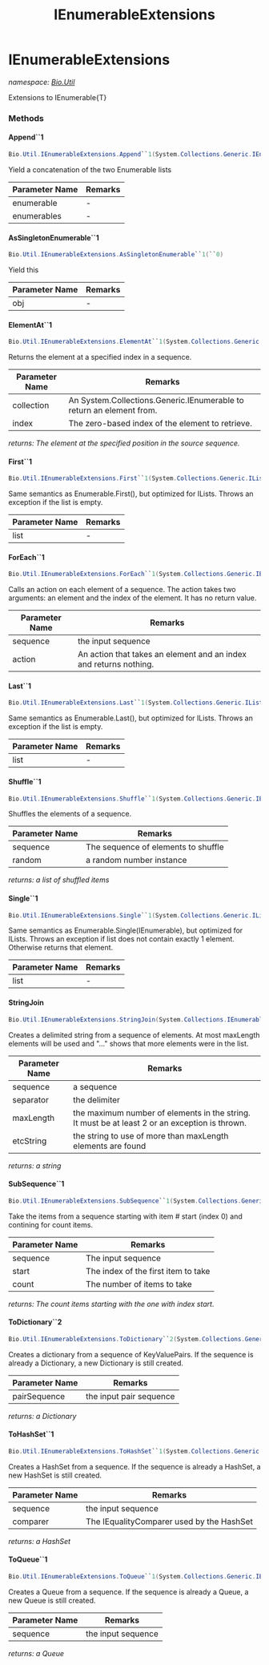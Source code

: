 ﻿---
title: IEnumerableExtensions
---

# IEnumerableExtensions
_namespace: [Bio.Util](N-Bio.Util.html)_

Extensions to IEnumerable{T}

### Methods

#### Append``1
```csharp
Bio.Util.IEnumerableExtensions.Append``1(System.Collections.Generic.IEnumerable{``0},System.Collections.Generic.IEnumerable{``0}[])
```
Yield a concatenation of the two Enumerable lists

|Parameter Name|Remarks|
|--------------|-------|
|enumerable|-|
|enumerables|-|


#### AsSingletonEnumerable``1
```csharp
Bio.Util.IEnumerableExtensions.AsSingletonEnumerable``1(``0)
```
Yield this

|Parameter Name|Remarks|
|--------------|-------|
|obj|-|


#### ElementAt``1
```csharp
Bio.Util.IEnumerableExtensions.ElementAt``1(System.Collections.Generic.IEnumerable{``0},System.Int64)
```
Returns the element at a specified index in a sequence.

|Parameter Name|Remarks|
|--------------|-------|
|collection| An System.Collections.Generic.IEnumerable to return an element from.|
|index|The zero-based index of the element to retrieve.|

_returns: The element at the specified position in the source sequence._

#### First``1
```csharp
Bio.Util.IEnumerableExtensions.First``1(System.Collections.Generic.IList{``0})
```
Same semantics as Enumerable.First(), but optimized for ILists. Throws an exception if the list is empty.

|Parameter Name|Remarks|
|--------------|-------|
|list|-|


#### ForEach``1
```csharp
Bio.Util.IEnumerableExtensions.ForEach``1(System.Collections.Generic.IEnumerable{``0},System.Action{``0,System.Int32})
```
Calls an action on each element of a sequence. The action takes two arguments: an element and the index of the element.
 It has no return value.

|Parameter Name|Remarks|
|--------------|-------|
|sequence|the input sequence|
|action|An action that takes an element and an index and returns nothing.|


#### Last``1
```csharp
Bio.Util.IEnumerableExtensions.Last``1(System.Collections.Generic.IList{``0})
```
Same semantics as Enumerable.Last(), but optimized for ILists. Throws an exception if the list is empty.

|Parameter Name|Remarks|
|--------------|-------|
|list|-|


#### Shuffle``1
```csharp
Bio.Util.IEnumerableExtensions.Shuffle``1(System.Collections.Generic.IEnumerable{``0},System.Random)
```
Shuffles the elements of a sequence.

|Parameter Name|Remarks|
|--------------|-------|
|sequence|The sequence of elements to shuffle|
|random|a random number instance|

_returns: a list of shuffled items_

#### Single``1
```csharp
Bio.Util.IEnumerableExtensions.Single``1(System.Collections.Generic.IList{``0})
```
Same semantics as Enumerable.Single(IEnumerable), but optimized for ILists. Throws an exception if list does not contain exactly 1 element. Otherwise returns that element.

|Parameter Name|Remarks|
|--------------|-------|
|list|-|


#### StringJoin
```csharp
Bio.Util.IEnumerableExtensions.StringJoin(System.Collections.IEnumerable,System.String,System.Int32,System.String)
```
Creates a delimited string from a sequence of elements. At most maxLength elements will be used and "..." shows that more elements were in the list.

|Parameter Name|Remarks|
|--------------|-------|
|sequence|a sequence|
|separator|the delimiter|
|maxLength|the maximum number of elements in the string.  It must be at least 2 or an exception is thrown.|
|etcString|the string to use of more than maxLength elements are found|

_returns: a string_

#### SubSequence``1
```csharp
Bio.Util.IEnumerableExtensions.SubSequence``1(System.Collections.Generic.IEnumerable{``0},System.Int32,System.Int32)
```
Take the items from a sequence starting with item # start (index 0) and contining for count items.

|Parameter Name|Remarks|
|--------------|-------|
|sequence|The input sequence|
|start|The index of the first item to take|
|count|The number of items to take|

_returns: The count items starting with the one with index start._

#### ToDictionary``2
```csharp
Bio.Util.IEnumerableExtensions.ToDictionary``2(System.Collections.Generic.IEnumerable{System.Collections.Generic.KeyValuePair{``0,``1}})
```
Creates a dictionary from a sequence of KeyValuePairs. If the sequence is already a Dictionary, a new Dictionary is still created.

|Parameter Name|Remarks|
|--------------|-------|
|pairSequence|the input pair sequence|

_returns: a Dictionary_

#### ToHashSet``1
```csharp
Bio.Util.IEnumerableExtensions.ToHashSet``1(System.Collections.Generic.IEnumerable{``0},System.Collections.Generic.IEqualityComparer{``0})
```
Creates a HashSet from a sequence. If the sequence is already a HashSet, a new HashSet is still created.

|Parameter Name|Remarks|
|--------------|-------|
|sequence|the input sequence|
|comparer|The IEqualityComparer used by the HashSet|

_returns: a HashSet_

#### ToQueue``1
```csharp
Bio.Util.IEnumerableExtensions.ToQueue``1(System.Collections.Generic.IEnumerable{``0})
```
Creates a Queue from a sequence. If the sequence is already a Queue, a new Queue is still created.

|Parameter Name|Remarks|
|--------------|-------|
|sequence|the input sequence|

_returns: a Queue_




